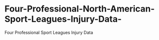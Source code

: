 # Four-Professional-North-American-Sport-Leagues-Injury-Data-
Four Professional Sport Leagues Injury Data
